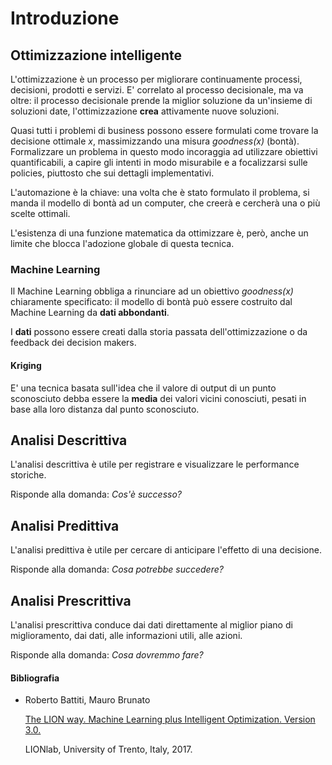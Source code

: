 # Introduzione

## Ottimizzazione intelligente
L'ottimizzazione è un processo per migliorare continuamente processi, decisioni, prodotti e servizi. E' correlato al processo decisionale, ma va oltre: il processo decisionale prende la miglior soluzione da un'insieme di soluzioni date, l'ottimizzazione **crea** attivamente nuove soluzioni.

Quasi tutti i problemi di business possono essere formulati come trovare la decisione ottimale *x*, massimizzando una misura *goodness(x)* (bontà). Formalizzare un problema in questo modo incoraggia ad utilizzare obiettivi quantificabili, a capire gli intenti in modo misurabile e a focalizzarsi sulle policies, piuttosto che sui dettagli implementativi.

L'automazione è la chiave: una volta che è stato formulato il problema, si manda il modello di bontà ad un computer, che creerà e cercherà una o più scelte ottimali.

L'esistenza di una funzione matematica da ottimizzare è, però, anche un limite che blocca l'adozione globale di questa tecnica.

### Machine Learning
Il Machine Learning obbliga a rinunciare ad un obiettivo *goodness(x)* chiaramente specificato: il modello di bontà può essere costruito dal Machine Learning da **dati abbondanti**.

I **dati** possono essere creati dalla storia passata dell'ottimizzazione o da feedback dei decision makers.

#### Kriging
E' una tecnica basata sull'idea che il valore di output di un punto sconosciuto debba essere la **media** dei valori vicini conosciuti, pesati in base alla loro distanza dal punto sconosciuto.

## Analisi Descrittiva
L'analisi descrittiva è utile per registrare e visualizzare le performance storiche.

Risponde alla domanda: *Cos'è successo?*

## Analisi Predittiva
L'analisi predittiva è utile per cercare di anticipare l'effetto di una decisione.

Risponde alla domanda: *Cosa potrebbe succedere?*

## Analisi Prescrittiva
L'analisi prescrittiva conduce dai dati direttamente al miglior piano di miglioramento, dai dati, alle informazioni utili, alle azioni.

Risponde alla domanda: *Cosa dovremmo fare?*

#### **Bibliografia**
- Roberto Battiti, Mauro Brunato

    [The LION way. Machine Learning plus Intelligent Optimization. Version 3.0.](https://intelligent-optimization.org/LIONbook/)
    
    LIONlab, University of Trento, Italy, 2017.